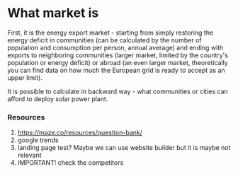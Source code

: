 # What market is

First, it is the energy export market - starting from simply restoring the energy deficit in communities (can be calculated by the number of population and consumption per person, annual average) and ending with exports to neighboring communities (larger market, limited by the country's population or energy deficit) or abroad (an even larger market, theoretically you can find data on how much the European grid is ready to accept as an upper limit).

It is possible to calculate in backward way - what communities or cities can afford to deploy solar power plant.

### Resources

1. https://maze.co/resources/question-bank/
2. google trends
3. landing page test? Maybe we can use website builder but it is maybe not relevant
4. IMPORTANT! check the competitors